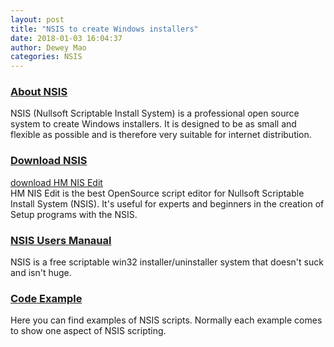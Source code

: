 ```yaml
--- 
layout: post 
title: "NSIS to create Windows installers" 
date: 2018-01-03 16:04:37 
author: Dewey Mao 
categories: NSIS 
--- 
```


### <a href="http://nsis.sourceforge.net/Main_Page" target="_blank"> About NSIS </a>
NSIS (Nullsoft Scriptable Install System) is a professional open source system to create Windows installers.
It is designed to be as small and flexible as possible and is therefore very suitable for internet distribution.

### <a href="http://nsis.sourceforge.net/Download" target="_blank"> Download NSIS </a>
<a href="http://nsis.sourceforge.net/HM_NIS_Edit" target="_blank"> download HM NIS Edit </a>   
HM NIS Edit is the best OpenSource script editor for Nullsoft Scriptable Install System (NSIS). It's useful for experts and beginners in the creation of Setup programs with the NSIS.

### <a href="http://nsis.sourceforge.net/Docs/" target="_blank"> NSIS Users Manaual </a>
NSIS is a free scriptable win32 installer/uninstaller system that doesn't suck and isn't huge.

### <a href="http://nsis.sourceforge.net/Category:Code_Examples" target="_balnk"> Code Example </a>
Here you can find examples of NSIS scripts. Normally each example comes to show one aspect of NSIS scripting. 